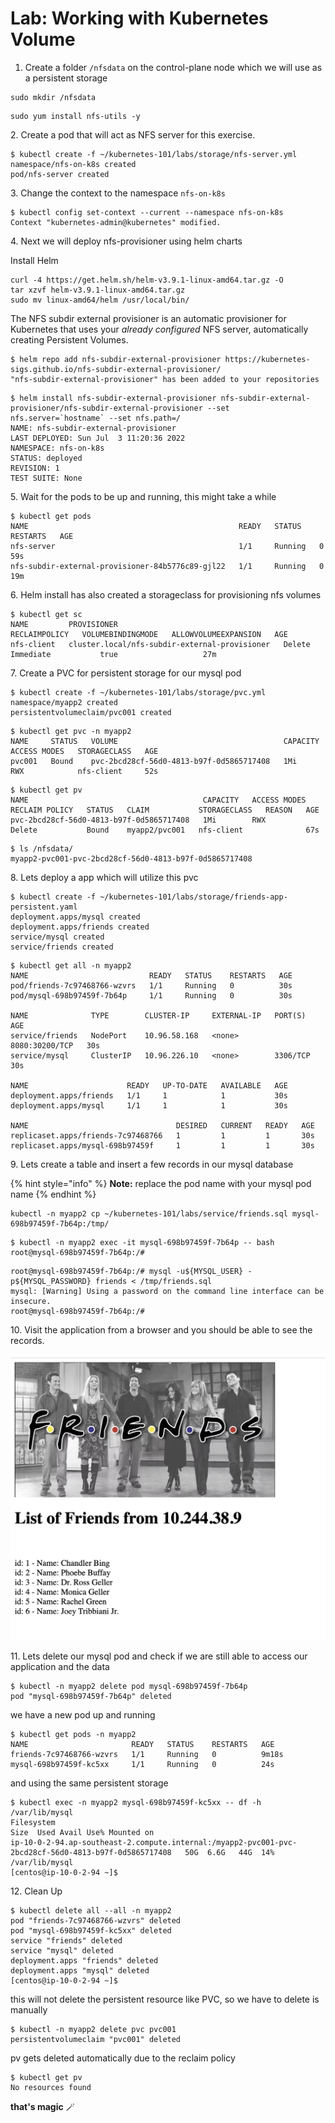 # Lab: Working with Kubernetes Volume

1. Create a folder `/nfsdata` on the control-plane node which we will use as a persistent storage

```
sudo mkdir /nfsdata
```

```
sudo yum install nfs-utils -y
```

2\. Create a pod that will act as NFS server for this exercise.

```
$ kubectl create -f ~/kubernetes-101/labs/storage/nfs-server.yml 
namespace/nfs-on-k8s created
pod/nfs-server created
```

3\. Change the context to the namespace `nfs-on-k8s`

```
$ kubectl config set-context --current --namespace nfs-on-k8s
Context "kubernetes-admin@kubernetes" modified.
```

4\. Next we will deploy nfs-provisioner using helm charts

Install Helm

```
curl -4 https://get.helm.sh/helm-v3.9.1-linux-amd64.tar.gz -O
tar xzvf helm-v3.9.1-linux-amd64.tar.gz
sudo mv linux-amd64/helm /usr/local/bin/

```

The NFS subdir external provisioner is an automatic provisioner for Kubernetes that uses your _already configured_ NFS server, automatically creating Persistent Volumes.

```
$ helm repo add nfs-subdir-external-provisioner https://kubernetes-sigs.github.io/nfs-subdir-external-provisioner/
"nfs-subdir-external-provisioner" has been added to your repositories
```

```
$ helm install nfs-subdir-external-provisioner nfs-subdir-external-provisioner/nfs-subdir-external-provisioner --set nfs.server=`hostname` --set nfs.path=/
NAME: nfs-subdir-external-provisioner
LAST DEPLOYED: Sun Jul  3 11:20:36 2022
NAMESPACE: nfs-on-k8s
STATUS: deployed
REVISION: 1
TEST SUITE: None

```

5\. Wait for the pods to be up and running, this might take a while

```
$ kubectl get pods
NAME                                               READY   STATUS    RESTARTS   AGE
nfs-server                                         1/1     Running   0          59s
nfs-subdir-external-provisioner-84b5776c89-gjl22   1/1     Running   0          19m
```

6\. Helm install has also created a storageclass for provisioning nfs volumes

```
$ kubectl get sc
NAME         PROVISIONER                                     RECLAIMPOLICY   VOLUMEBINDINGMODE   ALLOWVOLUMEEXPANSION   AGE
nfs-client   cluster.local/nfs-subdir-external-provisioner   Delete          Immediate           true                   27m
```

7\. Create a PVC for persistent storage for our mysql pod

```
$ kubectl create -f ~/kubernetes-101/labs/storage/pvc.yml 
namespace/myapp2 created
persistentvolumeclaim/pvc001 created
```

```
$ kubectl get pvc -n myapp2
NAME     STATUS   VOLUME                                     CAPACITY   ACCESS MODES   STORAGECLASS   AGE
pvc001   Bound    pvc-2bcd28cf-56d0-4813-b97f-0d5865717408   1Mi        RWX            nfs-client     52s

```

```
$ kubectl get pv
NAME                                       CAPACITY   ACCESS MODES   RECLAIM POLICY   STATUS   CLAIM           STORAGECLASS   REASON   AGE
pvc-2bcd28cf-56d0-4813-b97f-0d5865717408   1Mi        RWX            Delete           Bound    myapp2/pvc001   nfs-client              67s

```

```
$ ls /nfsdata/
myapp2-pvc001-pvc-2bcd28cf-56d0-4813-b97f-0d5865717408
```

8\. Lets deploy a app which will utilize this pvc

```
$ kubectl create -f ~/kubernetes-101/labs/storage/friends-app-persistent.yaml 
deployment.apps/mysql created
deployment.apps/friends created
service/mysql created
service/friends created

```

```
$ kubectl get all -n myapp2
NAME                           READY   STATUS    RESTARTS   AGE
pod/friends-7c97468766-wzvrs   1/1     Running   0          30s
pod/mysql-698b97459f-7b64p     1/1     Running   0          30s

NAME              TYPE        CLUSTER-IP     EXTERNAL-IP   PORT(S)          AGE
service/friends   NodePort    10.96.58.168   <none>        8080:30200/TCP   30s
service/mysql     ClusterIP   10.96.226.10   <none>        3306/TCP         30s

NAME                      READY   UP-TO-DATE   AVAILABLE   AGE
deployment.apps/friends   1/1     1            1           30s
deployment.apps/mysql     1/1     1            1           30s

NAME                                 DESIRED   CURRENT   READY   AGE
replicaset.apps/friends-7c97468766   1         1         1       30s
replicaset.apps/mysql-698b97459f     1         1         1       30s

```

9\. Lets create a table and insert a few records in our mysql database

{% hint style="info" %}
**Note:** replace the pod name with your mysql pod name
{% endhint %}

```
kubectl -n myapp2 cp ~/kubernetes-101/labs/service/friends.sql mysql-698b97459f-7b64p:/tmp/
```

```
$ kubectl -n myapp2 exec -it mysql-698b97459f-7b64p -- bash
root@mysql-698b97459f-7b64p:/# 
```

```
root@mysql-698b97459f-7b64p:/# mysql -u${MYSQL_USER} -p${MYSQL_PASSWORD} friends < /tmp/friends.sql 
mysql: [Warning] Using a password on the command line interface can be insecure.
root@mysql-698b97459f-7b64p:/#
```

10\. Visit the application from a browser and you should be able to see the records.

![](<../.gitbook/assets/Screen Shot 2022-07-03 at 10.23.27 pm.png>)

11\. Lets delete our mysql pod and check if we are still able to access our application and the data

```
$ kubectl -n myapp2 delete pod mysql-698b97459f-7b64p 
pod "mysql-698b97459f-7b64p" deleted
```

we have a new pod up and running

```
$ kubectl get pods -n myapp2
NAME                       READY   STATUS    RESTARTS   AGE
friends-7c97468766-wzvrs   1/1     Running   0          9m18s
mysql-698b97459f-kc5xx     1/1     Running   0          24s
```

and using the same persistent storage

```
$ kubectl exec -n myapp2 mysql-698b97459f-kc5xx -- df -h /var/lib/mysql
Filesystem                                                                                            Size  Used Avail Use% Mounted on
ip-10-0-2-94.ap-southeast-2.compute.internal:/myapp2-pvc001-pvc-2bcd28cf-56d0-4813-b97f-0d5865717408   50G  6.6G   44G  14% /var/lib/mysql
[centos@ip-10-0-2-94 ~]$ 
```

12\. Clean Up

```
$ kubectl delete all --all -n myapp2
pod "friends-7c97468766-wzvrs" deleted
pod "mysql-698b97459f-kc5xx" deleted
service "friends" deleted
service "mysql" deleted
deployment.apps "friends" deleted
deployment.apps "mysql" deleted
[centos@ip-10-0-2-94 ~]$ 
```

this will not delete the persistent resource like PVC, so we have to delete is manually

```
$ kubectl -n myapp2 delete pvc pvc001 
persistentvolumeclaim "pvc001" deleted
```

pv gets deleted automatically due to the reclaim policy

```
$ kubectl get pv
No resources found
```

**that's magic** 🪄&#x20;

